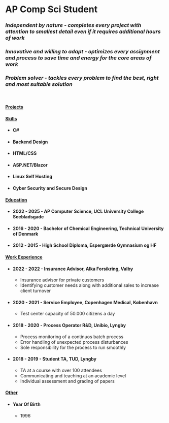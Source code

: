 # AP Comp Sci Student

### _Independent by nature -  completes every project with attention to smallest detail even if it requires additional hours of work_
### _Innovative and willing to adapt - optimizes every assignment and process to save time and energy for the core areas of work_
### _Problem solver - tackles every problem to find the best, right and most suitable solution_
<br/>

#### <ins>Projects</ins>

#### <ins>Skills</ins>
- #### C#
- #### Backend Design
- #### HTML/CSS
- #### ASP.NET/Blazor
- #### Linux Self Hosting
- #### Cyber Security and Secure Design

#### <ins>Education</ins>
- #### 2022 - 2025 - AP Computer Science, UCL University College Seebladsgade
- #### 2016 - 2020 - Bachelor of Chemical Engineering, Technical University of Denmark
- #### 2012 - 2015 - High School Diploma, Espergærde Gymnasium og HF

#### <ins>Work Experience</ins>
- #### 2022 - 2022 - Insurance Advisor, Alka Forsikring, Valby
  - Insurance advisor for private customers
  - Identifying customer needs along with additional sales to increase client turnover
- #### 2020 - 2021 - Service Employee, Copenhagen Medical, København
  - Test center capacity of 50.000 citizens a day
- #### 2018 - 2020 - Process Operator R&D, Unibio, Lyngby
   - Process monitoring of a continuos batch process
   - Error handling of unexpected process disturbances
   - Sole responsibility for the process to run smoothly
 - #### 2018 - 2019 - Student TA, TUD, Lyngby
   - TA at a course with over 100 attendees
   - Communicating and teaching at an academic level
   - Individual assessment and grading of papers

#### <ins>Other</ins>
 - #### Year Of Birth
      - 1996
